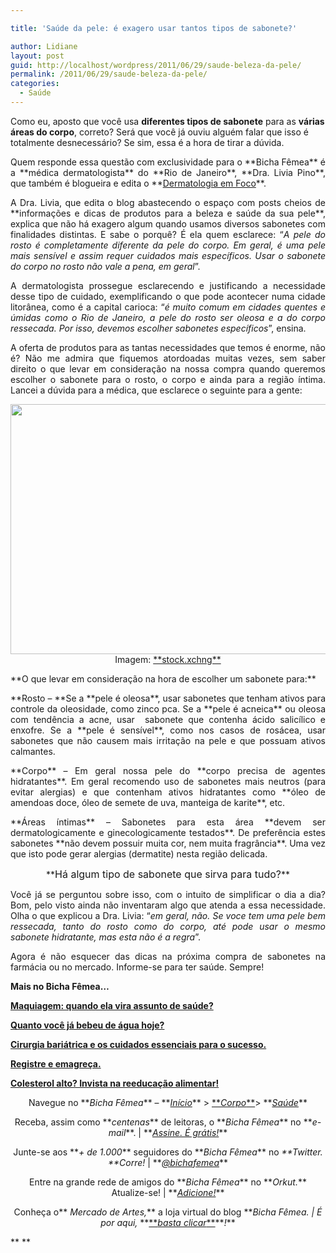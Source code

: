 ```yaml
---

title: 'Saúde da pele: é exagero usar tantos tipos de sabonete?'

author: Lidiane
layout: post
guid: http://localhost/wordpress/2011/06/29/saude-beleza-da-pele/
permalink: /2011/06/29/saude-beleza-da-pele/
categories:
  - Saúde
---
```

Como eu, aposto que você usa **diferentes tipos de sabonete** para as **várias áreas do corpo**, correto? Será que você já ouviu alguém falar que isso é totalmente desnecessário? Se sim, essa é a hora de tirar a dúvida.

<p style="text-align: justify;">
  Quem responde essa questão com exclusividade para o **Bicha Fêmea** é a **médica dermatologista** do **Rio de Janeiro**, **Dra. Livia Pino**, que também é blogueira e edita o **<a href="http://www.dermatologiaemfoco.blogspot.com/" target="_blank">Dermatologia em Foco</a>**.
</p>

<!--more-->

<p style="text-align: justify;">
  A Dra. Livia, que edita o blog abastecendo o espaço com posts cheios de **informações e dicas de produtos para a beleza e saúde da sua pele**, explica que não há exagero algum quando usamos diversos sabonetes com finalidades distintas. E sabe o porquê? É ela quem esclarece: “<em>A pele do rosto é completamente diferente da pele do corpo. Em geral, é uma pele mais sensível e assim requer cuidados mais específicos. Usar o sabonete do corpo no rosto não vale a pena, em geral</em>”.
</p>

<p style="text-align: justify;">
  A dermatologista prossegue esclarecendo e justificando a necessidade desse tipo de cuidado, exemplificando o que pode acontecer numa cidade litorânea, como é a capital carioca: “<em>é muito comum em cidades quentes e úmidas como o Rio de Janeiro, a pele do rosto ser oleosa e a do corpo ressecada. Por isso, devemos escolher sabonetes específicos</em>”, ensina.
</p>

<p style="text-align: justify;">
  A oferta de produtos para as tantas necessidades que temos é enorme, não é? Não me admira que fiquemos atordoadas muitas vezes, sem saber direito o que levar em consideração na nossa compra quando queremos escolher o sabonete para o rosto, o corpo e ainda para a região íntima. Lancei a dúvida para a médica, que esclarece o seguinte para a gente:
</p>

<p style="text-align: center;">
  <a href="http://www.trololodemulher.com.br/blog/wp-content/uploads/2011/06/saude-e-beleza-da-pele.jpg"><img class="alignnone size-full wp-image-6553" title="saúde e beleza da pele" src="http://www.trololodemulher.com.br/blog/wp-content/uploads/2011/06/saude-e-beleza-da-pele.jpg" alt="" width="600" height="400" /></a><br /> Imagem: <a href="http://www.sxc.hu/" target="_blank">**stock.xchng**</a>
</p>

<p style="text-align: justify;">
  **O que levar em consideração na hora de escolher um sabonete para:**
</p>

<p style="text-align: justify;">
  **Rosto – **Se a **pele é oleosa**, usar sabonetes que tenham ativos para controle da oleosidade, como zinco pca. Se a **pele é acneica** ou oleosa com tendência a acne, usar  sabonete que contenha ácido salicílico e enxofre. Se a **pele é sensível**, como nos casos de rosácea, usar sabonetes que não causem mais irritação na pele e que possuam ativos calmantes.
</p>

<p style="text-align: justify;">
  **Corpo** – Em geral nossa pele do **corpo precisa de agentes hidratantes**. Em geral recomendo uso de sabonetes mais neutros (para evitar alergias) e que contenham ativos hidratantes como **óleo de amendoas doce, óleo de semete de uva, manteiga de karite**, etc.
</p>

<p style="text-align: justify;">
  **Áreas íntimas** – Sabonetes para esta área **devem ser dermatologicamente e ginecologicamente testados**. De preferência estes sabonetes **não devem possuir muita cor, nem muita fragrância**. Uma vez que isto pode gerar alergias (dermatite) nesta região delicada.
</p>

<p style="text-align: center;">
  **<span style="font-size: medium;">Há algum tipo de sabonete que sirva para tudo?</span>**
</p>

<p style="text-align: justify;">
  Você já se perguntou sobre isso, com o intuito de simplificar o dia a dia? Bom, pelo visto ainda não inventaram algo que atenda a essa necessidade. Olha o que explicou a Dra. Livia: “<em>em geral, não. Se voce tem uma pele bem ressecada, tanto do rosto como do corpo, até pode usar o mesmo sabonete hidratante, mas esta não é a regra</em>”.
</p>

<p style="text-align: justify;">
  Agora é não esquecer das dicas na próxima compra de sabonetes na farmácia ou no mercado. Informe-se para ter saúde. Sempre!
</p>

**Mais no Bicha Fêmea…**

**[Maquiagem: quando ela vira assunto de saúde?](http://www.trololodemulher.com.br/2011/06/08/maquiagem-saude-pele/)**

**[Quanto você já bebeu de água hoje?](http://www.trololodemulher.com.br/2011/06/03/agua-saude-2/)**

**[Cirurgia bariátrica e os cuidados essenciais para o sucesso.](http://www.trololodemulher.com.br/2011/03/18/cirurgia-bariatrica/)**

**[Registre e emagreça.](http://www.trololodemulher.com.br/2011/03/11/registre-e-emagreca/)**

**[Colesterol alto? Invista na reeducação alimentar!](http://www.trololodemulher.com.br/2010/12/03/reeducacao-alimentar/)**

<p style="text-align: center;">
  Navegue no **<em>Bicha Fêmea</em>** – **<em><a href="http://www.trololodemulher.com.br/">Início</a></em>** > <a href="http://www.trololodemulher.com.br/corpo/">**<em>Corpo</em>**</a>> **<em><a href="http://www.trololodemulher.com.br/category/do-corpo/saude/">Saúde</a></em>**
</p>

<p style="text-align: center;">
  Receba, assim como **<em>centenas</em>** de leitoras, o **<em>Bicha Fêmea</em>** no **<em>e-mail</em>**. | **<em><a href="http://feedburner.google.com/fb/a/mailverify?uri=blogbichafemea&loc=pt_BR">Assine. É grátis!</a></em>**
</p>

<p style="text-align: center;">
  Junte-se aos **<em>+ de 1.000</em>** seguidores do **<em>Bicha Fêmea</em>** no <em>**Twitter. **Corre!</em> | **<em><a href="http://twitter.com/bichafemea">@bichafemea</a></em>**
</p>

<p style="text-align: center;">
  Entre na grande rede de amigos do **<em>Bicha Fêmea</em>** no **<em>Orkut.</em>** Atualize-se! | **<em><a href="http://www.orkut.com.br/Main#Profile?uid=5161612886294499900">Adicione!</a></em>**
</p>

<p style="text-align: center;">
  Conheça o**<em> Mercado de Artes,</em>** a loja virtual do blog **<em>Bicha Fêmea. | É por aqui, </em>**<a href="http://www.trololodemulher.com.br/loja/">**<em>basta clicar</em>**</a>**<em>!</em>**
</p>

** **